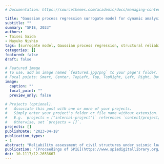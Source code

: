 ```yaml
---
# Documentation: https://sourcethemes.com/academic/docs/managing-content/

title: "Gaussian process regression surrogate model for dynamic analysis to account for uncertainties in seismic loading"
subtitle: ""
summary: "SPIE, 2023"
authors:
- Taisei Saida
- Mayuko Nishio
tags: [surrogate model, Gaussian process regression, structural reliability analysis]
categories: []
featured: false
draft: false

# Featured image
# To use, add an image named `featured.jpg/png` to your page's folder.
# Focal points: Smart, Center, TopLeft, Top, TopRight, Left, Right, BottomLeft, Bottom, BottomRight.
image:
  caption: ""
  focal_point: ""
  preview_only: false

# Projects (optional).
#   Associate this post with one or more of your projects.
#   Simply enter your project's folder or file name without extension.
#   E.g. `projects = ["internal-project"]` references `content/project/deep-learning/index.md`.
#   Otherwise, set `projects = []`.
projects: []
publishDate: '2023-04-18'
publication_types:
- 1
abstract: "Reliability assessment of civil structures under seismic loads requires probabilistic evaluation considering the uncertainty of input ground motion and material properties due to deterioration. However, Monte Carlo calculation for the structural reliability analysis is computationally expensive. This study develops the deep kernel learning surrogate model that can not only reduce the computational cost but also provide explainability for the prediction results. The model extracts the features of seismic loads by the convolutional neural network (CNN) and considers the uncertainty of seismic loads and material properties by the Gaussian process regression with the automatic relevance determination (ARD) kernel. By the incorporating gradient-weighted class activation mapping (Grad-CAM) in the CNN, the parts of seismic load response spectra, where contribute to the constructed surrogate model, can be visualized. The model can also provide which input uncertain parameters of structural properties has relatively influence on the output response by the estimated ARD kernel weights. The developed surrogate model is verified by applying it to the seismic performance analysis of a concrete bridge pier with a seismic rubber bearing under various earthquake loads with different intensity and response spectra. The results show that the developed surrogate model can predict accurate distributions of maximum displacements and can provide reasonable contributions of uncertain inputs to enhance the explainability." 
publication: '[Proceedings of SPIE](https://www.spiedigitallibrary.org/conference-proceedings-of-spie/12486.toc)'
doi: 10.1117/12.2658667
---
```

